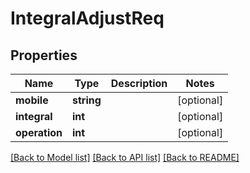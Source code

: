 # IntegralAdjustReq

## Properties
Name | Type | Description | Notes
------------ | ------------- | ------------- | -------------
**mobile** | **string** |  | [optional] 
**integral** | **int** |  | [optional] 
**operation** | **int** |  | [optional] 

[[Back to Model list]](../README.md#documentation-for-models) [[Back to API list]](../README.md#documentation-for-api-endpoints) [[Back to README]](../README.md)


